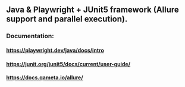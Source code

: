 ## Java & Playwright + JUnit5 framework (Allure support and parallel execution).
### Documentation:
#### https://playwright.dev/java/docs/intro
#### https://junit.org/junit5/docs/current/user-guide/
#### https://docs.qameta.io/allure/
